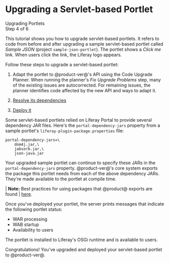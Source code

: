 # Upgrading a Servlet-based Portlet

<div class="learn-path-step">
    <p>Upgrading Portlets<br>Step 4 of 6</p>
</div>

This tutorial shows you how to upgrade servlet-based portlets. It refers to
code from before and after upgrading a sample servlet-based portlet called
*Sample JSON* (project `sample-json-portlet`). The portlet shows a *Click me*
link. When users click the link, the Liferay logo appears. 

Follow these steps to upgrade a servlet-based portlet: 

1.  Adapt the portlet to @product-ver@'s API using the Code Upgrade Planner.
    When running the planner's *Fix Upgrade Problems* step, many of the existing
    issues are autocorrected. For remaining issues, the planner identifies code
    affected by the new API and ways to adapt it.

2.  [Resolve its dependencies](/docs/tutorials/7-2/-/knowledge_base/t/resolving-a-projects-dependencies)

3.  [Deploy it](/docs/reference/7-2/-/knowledge_base/r/deploying-a-project)

Some servlet-based portlets relied on Liferay Portal to provide several
dependency JAR files. Here's the `portal-dependency-jars` property from a sample
portlet's `liferay-plugin-package.properties` file: 

```properties
portal-dependency-jars=\
    dom4j.jar,\
    jabsorb.jar,\
    json-java.jar
```

Your upgraded sample portlet can continue to specify these JARs in the
`portal-dependency-jars` property. @product-ver@'s core system exports the
package this portlet needs from each of the above dependency JARs. They're made
available to the portlet at compile time.

| **Note:** Best practices for using packages that @product@ exports are found
| [here](/docs/customization/7-2/-/knowledge_base/c/configuring-dependencies).

Once you've deployed your portlet, the server prints messages that indicate the
following portlet status:

-   WAR processing
-   WAB startup
-   Availability to users

The portlet is installed to Liferay's OSGi runtime and is available to users.

Congratulations! You've upgraded and deployed your servlet-based portlet to
@product-ver@. 
